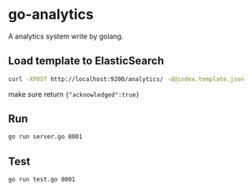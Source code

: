 
go-analytics
============

A analytics system write by golang.

## Load template to ElasticSearch
~~~bash
curl -XPOST http://localhost:9200/analytics/ -d@index.template.json
~~~
make sure return `{"acknowledged":true}`

## Run
~~~bash
go run server.go 8001
~~~

## Test
~~~bash
go run test.go 8001
~~~
